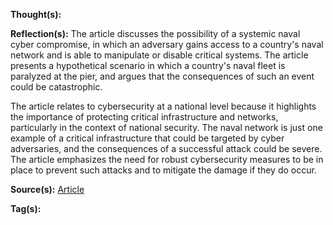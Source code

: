 **Thought(s):**

**Reflection(s):**
The article discusses the possibility of a systemic naval cyber compromise, in which an adversary gains access to a country's naval network and is able to manipulate or disable critical systems. The article presents a hypothetical scenario in which a country's naval fleet is paralyzed at the pier, and argues that the consequences of such an event could be catastrophic.

The article relates to cybersecurity at a national level because it highlights the importance of protecting critical infrastructure and networks, particularly in the context of national security. The naval network is just one example of a critical infrastructure that could be targeted by cyber adversaries, and the consequences of a successful attack could be severe. The article emphasizes the need for robust cybersecurity measures to be in place to prevent such attacks and to mitigate the damage if they do occur.

**Source(s):**
[Article](https://cimsec.org/paralyzed-at-the-pier-schrodingers-fleet-and-systemic-naval-cyber-compromise/)

**Tag(s):**
